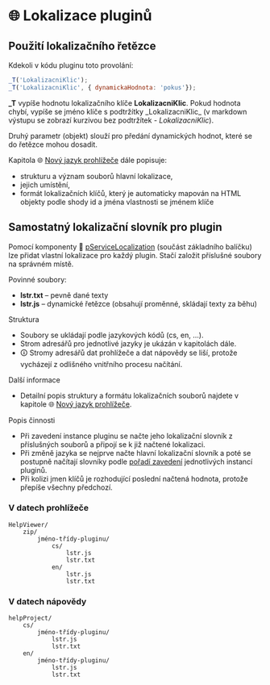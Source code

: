 # 🌐 Lokalizace pluginů

## Použití lokalizačního řetězce

Kdekoli v kódu pluginu toto provolání:

```javascript
_T('LokalizacniKlic');
_T('LokalizacniKlic', { dynamickaHodnota: 'pokus'});
```

**\_T** vypíše hodnotu lokalizačního klíče **LokalizacniKlic**. Pokud hodnota chybí, vypíše se jméno klíče s podtržítky \_LokalizacniKlic\_ (v markdown výstupu se zobrazí kurzivou bez podtržítek - _LokalizacniKlic_).

Druhý parametr (objekt) slouží pro předání dynamických hodnot, které se do řetězce mohou dosadit.

Kapitola 🌐 [Nový jazyk prohlížeče][ViewerNewLang] dále popisuje:

- strukturu a význam souborů hlavní lokalizace,
- jejich umístění,
- formát lokalizačních klíčů, který je automaticky mapován na HTML objekty podle shody id a jména vlastnosti se jménem klíče

## Samostatný lokalizační slovník pro plugin

Pomocí komponenty 🧩 [pServiceLocalization][pServiceLocalization] (součást základního balíčku) lze přidat vlastní lokalizace pro každý plugin. Stačí založit příslušné soubory na správném místě.

Povinné soubory:

- **lstr.txt** – pevně dané texty
- **lstr.js** – dynamické řetězce (obsahují proměnné, skládají texty za běhu)

Struktura

- Soubory se ukládají podle jazykových kódů (cs, en, ...).
- Strom adresářů pro jednotlivé jazyky je ukázán v kapitolách dále.
- 🛈 Stromy adresářů dat prohlížeče a dat nápovědy se liší, protože vycházejí z odlišného vnitřního procesu načítání.

Další informace

- Detailní popis struktury a formátu lokalizačních souborů najdete v kapitole 🌐 [Nový jazyk prohlížeče][ViewerNewLang].

Popis činnosti

- Při zavedení instance pluginu se načte jeho lokalizační slovník z příslušných souborů a připojí se k již načtené lokalizaci.
- Při změně jazyka se nejprve načte hlavní lokalizační slovník a poté se postupně načítají slovníky podle [pořadí zavedení][OELoadOrder] jednotlivých instancí pluginů.
- Při kolizi jmen klíčů je rozhodující poslední načtená hodnota, protože přepíše všechny předchozí.

### V datech prohlížeče

```treeview
HelpViewer/
    zip/
        jméno-třídy-pluginu/
            cs/
                lstr.js
                lstr.txt
            en/
                lstr.js
                lstr.txt
```

### V datech nápovědy

```treeview
helpProject/
    cs/
        jméno-třídy-pluginu/
            lstr.js
            lstr.txt
    en/
        jméno-třídy-pluginu/
            lstr.js
            lstr.txt
```

[ViewerNewLang]: newLangViewer.md#h-3-1 "Nový jazyk prohlížeče"
[pServiceLocalization]: :_plg:pServiceLocalization.md "pServiceLocalization"
[OELoadOrder]: :_/LORDER.md "Pořadí zavádění"
